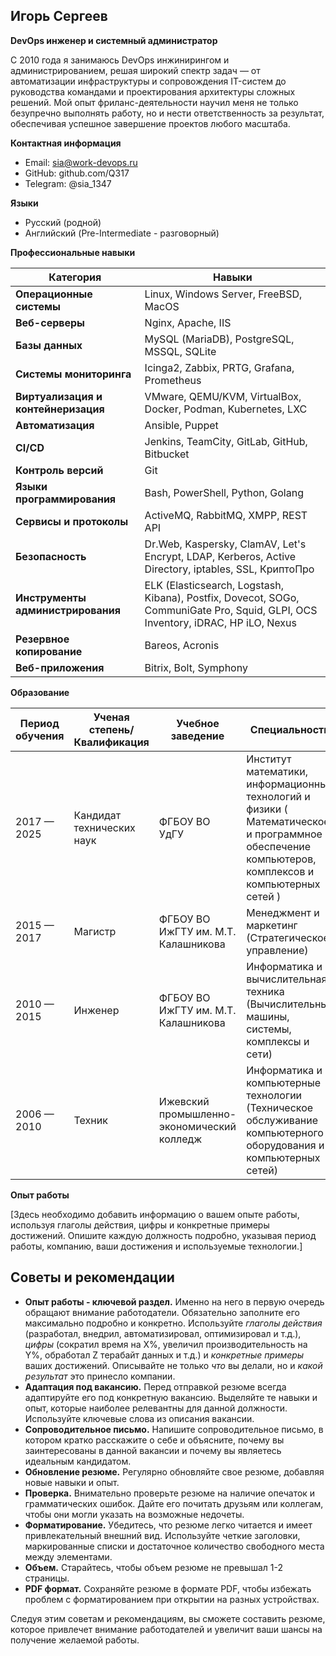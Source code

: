 ## Игорь Сергеев

**DevOps инженер и системный администратор**

С 2010 года я занимаюсь DevOps инжинирингом и администрированием, решая широкий спектр задач — от автоматизации инфраструктуры и сопровождения IT-систем до руководства командами и проектирования архитектуры сложных решений. Мой опыт фриланс-деятельности научил меня не только безупречно выполнять работу, но и нести ответственность за результат, обеспечивая успешное завершение проектов любого масштаба.

**Контактная информация**

*   Email: sia@work-devops.ru
*   GitHub: github.com/Q317
*   Telegram: @sia_1347

**Языки**

*   Русский (родной)
*   Английский (Pre-Intermediate - разговорный)

**Профессиональные навыки**

| **Категория** | **Навыки** |
|---|---|
| **Операционные системы** | Linux, Windows Server, FreeBSD, MacOS |
| **Веб-серверы** | Nginx, Apache, IIS |
| **Базы данных** | MySQL (MariaDB), PostgreSQL, MSSQL, SQLite |
| **Системы мониторинга** | Icinga2, Zabbix, PRTG, Grafana, Prometheus |
| **Виртуализация и контейнеризация** | VMware, QEMU/KVM, VirtualBox, Docker, Podman, Kubernetes, LXC |
| **Автоматизация** | Ansible, Puppet |
| **CI/CD** | Jenkins, TeamCity, GitLab, GitHub, Bitbucket |
| **Контроль версий** | Git |
| **Языки программирования** | Bash, PowerShell, Python, Golang |
| **Сервисы и протоколы** | ActiveMQ, RabbitMQ, XMPP, REST API |
| **Безопасность** | Dr.Web, Kaspersky, ClamAV, Let's Encrypt, LDAP, Kerberos, Active Directory, iptables, SSL, КриптоПро |
| **Инструменты администрирования** | ELK (Elasticsearch, Logstash, Kibana), Postfix, Dovecot, SOGo, CommuniGate Pro, Squid, GLPI, OCS Inventory, iDRAC, HP iLO, Nexus |
| **Резервное копирование** | Bareos, Acronis |
| **Веб-приложения** | Bitrix, Bolt, Symphony |


**Образование**

| Период обучения | Ученая степень/Квалификация | Учебное заведение | Специальность |
|---|---|---|---|
| 2017 — 2025 | Кандидат технических наук | ФГБОУ ВО УдГУ| Институт математики, информационных технологий и физики ( Математическое и программное обеспечение компьютеров, комплексов и компьютерных сетей ) |
| 2015 — 2017 | Магистр | ФГБОУ ВО ИжГТУ им. М.Т. Калашникова | Менеджмент и маркетинг (Стратегическое управление) |
| 2010 — 2015 | Инженер | ФГБОУ ВО ИжГТУ им. М.Т. Калашникова | Информатика и вычислительная техника (Вычислительные машины, системы, комплексы и сети) |
| 2006 — 2010 | Техник | Ижевский промышленно-экономический колледж | Информатика и компьютерные технологии (Техническое обслуживание компьютерного оборудования и компьютерных сетей) |


**Опыт работы**

[Здесь необходимо добавить информацию о вашем опыте работы, используя глаголы действия, цифры и конкретные примеры достижений. Опишите каждую должность подробно, указывая период работы, компанию, ваши достижения и используемые технологии.]

## Советы и рекомендации

*   **Опыт работы - ключевой раздел.** Именно на него в первую очередь обращают внимание работодатели. Обязательно заполните его максимально подробно и конкретно. Используйте *глаголы действия* (разработал, внедрил, автоматизировал, оптимизировал и т.д.), *цифры* (сократил время на X%, увеличил производительность на Y%, обработал Z терабайт данных и т.д.) и *конкретные примеры* ваших достижений. Описывайте не только *что* вы делали, но и *какой результат* это принесло компании.
*   **Адаптация под вакансию.** Перед отправкой резюме всегда адаптируйте его под конкретную вакансию. Выделяйте те навыки и опыт, которые наиболее релевантны для данной должности. Используйте ключевые слова из описания вакансии.
*   **Сопроводительное письмо.** Напишите сопроводительное письмо, в котором кратко расскажите о себе и объясните, почему вы заинтересованы в данной вакансии и почему вы являетесь идеальным кандидатом.
*   **Обновление резюме.** Регулярно обновляйте свое резюме, добавляя новые навыки и опыт.
*   **Проверка.** Внимательно проверьте резюме на наличие опечаток и грамматических ошибок. Дайте его почитать друзьям или коллегам, чтобы они могли указать на возможные недочеты.
*   **Форматирование.** Убедитесь, что резюме легко читается и имеет привлекательный внешний вид. Используйте четкие заголовки, маркированные списки и достаточное количество свободного места между элементами.
*   **Объем.** Старайтесь, чтобы объем резюме не превышал 1-2 страницы.
*   **PDF формат.** Сохраняйте резюме в формате PDF, чтобы избежать проблем с форматированием при открытии на разных устройствах.

Следуя этим советам и рекомендациям, вы сможете составить резюме, которое привлечет внимание работодателей и увеличит ваши шансы на получение желаемой работы.
